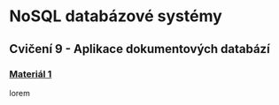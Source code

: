 # NoSQL databázové systémy

## Cvičení 9 - Aplikace dokumentových databází

### [Materiál 1](https://realpython.com/introduction-to-mongodb-and-python/)

lorem
